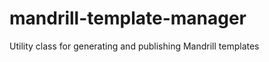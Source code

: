 mandrill-template-manager
=========================

Utility class for generating and publishing Mandrill templates
